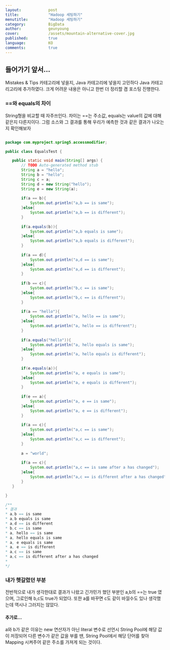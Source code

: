```yaml
---
layout:            post
title:             "Hadoop 세팅하기"
menutitle:         "Hadoop 세팅하기"
category:          BigData
author:            geunyoung
cover:             /assets/mountain-alternative-cover.jpg
published:         true
language:          KO
comments:          true
---
```


## 들어가기 앞서...
  
 Mistakes & Tips 카테고리에 넣을지, Java 카테고리에 넣을지 고민하다 Java 카테고리고리에 추가하였다. 크게 어려운 내용은 아니고 한번 더 정리할 겸 포스팅 진행한다.
  
  
### ==와 equals의 차이
  
 String형을 비교할 때 자주쓰인다. 차이는 ==는 주소값, equals는 value의 값에 대해 같은지 다른지이다. 그럼 소스와 그 결과를 통해 우리가 예측한 것과 같은 결과가 나오는지 확인해보자
 
 ```java
 
 package com.myproject.spring5.accessmodifier;

public class EqualsTest {

	public static void main(String[] args) {
		// TODO Auto-generated method stub
		String a = "hello";
		String b = "hello";
		String c = a;
		String d = new String("hello");
		String e = new String(a);
		
		if(a == b){
			System.out.println("a,b == is same");
		}else{
			System.out.println("a,b == is different");	
		}
		
		if(a.equals(b)){
			System.out.println("a,b equals is same");
		}else{
			System.out.println("a,b equals is different");			
		}
		
		if(a == d){
			System.out.println("a,d == is same");
		}else{
			System.out.println("a,d == is different");	
		}
		
		if(b == c){
			System.out.println("b,c == is same");
		}else{
			System.out.println("b,c == is different");	
		}
		
		if(a == "hello"){
			System.out.println("a, hello == is same");
		}else{
			System.out.println("a, hello == is different");			
		}
		
		if(a.equals("hello")){
			System.out.println("a, hello equals is same");
		}else{
			System.out.println("a, hello equals is different");			
		}
		
		if(e.equals(a)){
			System.out.println("a, e equals is same");
		}else{
			System.out.println("a, e equals is different");			
		}
		
		if(e == a){
			System.out.println("a, e == is same");
		}else{
			System.out.println("a, e == is different");			
		}
		
		if(a == c){
			System.out.println("a,c == is same");
		}else{
			System.out.println("a,c == is different");	
		}
		
		a = "world";
		
 		if(a == c){
			System.out.println("a,c == is same after a has changed");
		}else{
			System.out.println("a,c == is different after a has changed");	
		}
	}

}

/**
 * 결과
 * a,b == is same
 * a,b equals is same
 * a,d == is different
 * b,c == is same
 * a, hello == is same
 * a, hello equals is same
 * a, e equals is same
 * a, e == is different
 * a,c == is same
 * a,c == is different after a has changed
 * 
 */
 
 ```
  
  
### 내가 헷갈렸던 부분  
  
 전반적으로 내가 생각한대로 결과가 나왔고 긴가민가 했던 부분인 a,b의 ==는 true 였으며, 그로인해 b,c도 true가 되었다. 또한 a를 바꾸면 c도 같이 바낄수도 있나 생각했는데 역시나 그러지는 않았다.
 
#### 추가로...  
  
 a와 b가 같은 이유는 new 연산자가 아닌 literal 변수로 선언시 String Pool에 해당 값이 저장되어 다른 변수가 같은 값을 부를 땐, String Pool에서 해당 단어를 찾아 Mapping 시켜주어 같은 주소를 가져게 되는 것이다.

